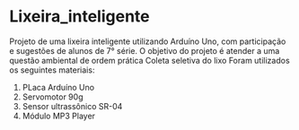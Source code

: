 # Lixeira_inteligente
Projeto de uma lixeira inteligente utilizando Arduíno Uno, com participação e sugestões de alunos de 7° série.
O objetivo do projeto é atender a uma questão ambiental de ordem prática Coleta seletiva do lixo
Foram utilizados os seguintes materiais:
1) PLaca Arduíno Uno
2) Servomotor 90g
3) Sensor ultrassônico SR-04
4) Módulo MP3 Player
